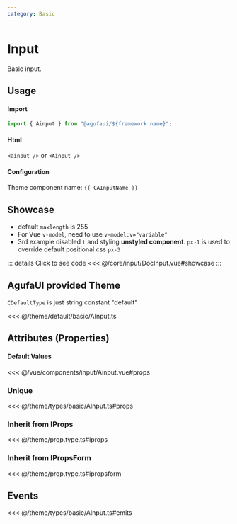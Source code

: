```yaml
---
category: Basic
---
```


<script setup>
import { CAInputName } from '@agufaui/theme'
</script>

# Input

Basic input.

## Usage

#### Import

```ts
import { Ainput } from "@agufaui/${framework name}";
```

#### Html

`<ainput />` or `<Ainput />`

#### Configuration

Theme component name: `{{ CAInputName }}`

## Showcase
- default `maxlength` is 255
- For Vue `v-model`, need to use `v-model:v="variable"`
- 3rd example disabled `t` and styling **unstyled component**.  `px-1` is used to override default positional css `px-3`

<DocInput />

::: details Click to see code
<<< @/core/input/DocInput.vue#showcase
:::

## AgufaUI provided Theme

`CDefaultType` is just string constant "default"

<<< @/theme/default/basic/AInput.ts

## Attributes (Properties)

#### Default Values

<<< @/vue/components/input/Ainput.vue#props

### Unique

<<< @/theme/types/basic/AInput.ts#props

### Inherit from IProps

<<< @/theme/prop.type.ts#iprops

### Inherit from IPropsForm

<<< @/theme/prop.type.ts#ipropsform

## Events

<<< @/theme/types/basic/AInput.ts#emits
